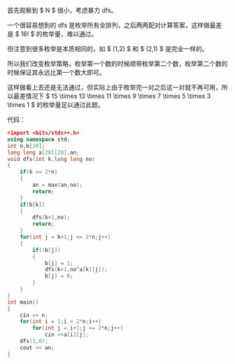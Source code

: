 首先观察到 $ N $ 很小，考虑暴力 dfs。

一个很容易想到的 dfs 是枚举所有全排列，之后两两配对计算答案，这样做最差是 $ 16! $ 的枚举量，难以通过。

但注意到很多枚举是本质相同的，如 $ (1,2) $ 和 $ (2,1) $ 是完全一样的。

所以我们改变枚举策略，枚举第一个数的时候顺带枚举第二个数，枚举第二个数的时候保证其永远比第一个数大即可。

这样做看上去还是无法通过，但实际上由于枚举完一对之后这一对就不再可用，所以最差情况下 $ 15 \times 13 \times 11 \times 9 \times 7 \times 5 \times 3 \times 1 $ 的枚举量足以通过此题。

代码：

```cpp
#import <bits/stdc++.h>
using namespace std;
int n,b[20];
long long a[20][20],an;
void dfs(int k,long long no)
{
	if(k == 2*n)
	{
		an = max(an,no);
		return;
	}
	if(b[k])
	{
		dfs(k+1,no);
		return;
	} 
	for(int j = k+1;j <= 2*n;j++)
	{
		if(!b[j])
		{
			b[j] = 1;
			dfs(k+1,no^a[k][j]);
			b[j] = 0;
		}
	}
}
int main()
{
	cin >> n;
	for(int i = 1;i < 2*n;i++)
		for(int j = i+1;j <= 2*n;j++) 
		    cin >>a[i][j];
	dfs(1,0);
	cout << an;
} 
```
